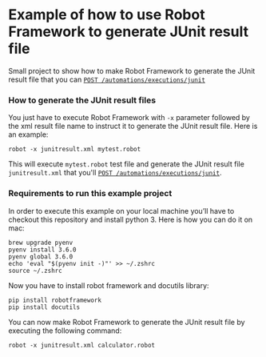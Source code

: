 # Example of how to use Robot Framework to generate JUnit result file

Small project to show how to make Robot Framework to generate the JUnit result file that you can [`POST /automations/executions/junit`](https://support.smartbear.com/zephyr-scale-cloud/api-docs/#operation/createJUnitExecutions)

### How to generate the JUnit result files

You just have to execute Robot Framework with `-x` parameter followed by the xml result file name to instruct it to generate the JUnit result file. Here is an example:

```
robot -x junitresult.xml mytest.robot
```

This will execute `mytest.robot` test file and generate the JUnit result file `junitresult.xml` that you'll [`POST /automations/executions/junit`](https://support.smartbear.com/zephyr-scale-cloud/api-docs/#operation/createJUnitExecutions).


### Requirements to run this example project

In order to execute this example on your local machine you’ll have to checkout this repository and install python 3. Here is how you can do it on mac:

```
brew upgrade pyenv
pyenv install 3.6.0
pyenv global 3.6.0
echo 'eval "$(pyenv init -)"' >> ~/.zshrc
source ~/.zshrc
```

Now you have to install robot framework and docutils library:

```
pip install robotframework
pip install docutils
```

You can now make Robot Framework to generate the JUnit result file by executing the following command:

```
robot -x junitresult.xml calculator.robot
```